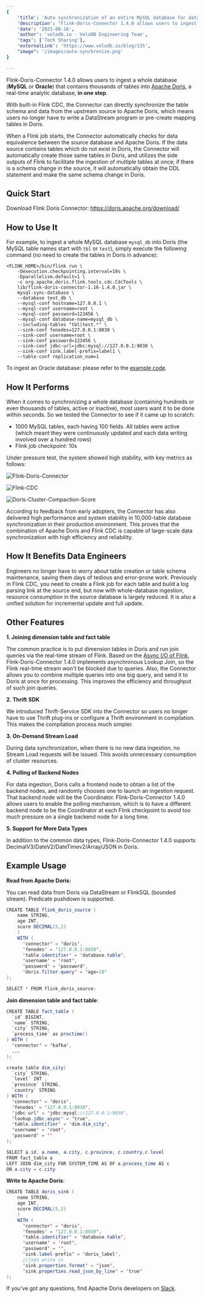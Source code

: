 ```yaml
---
{
    'title': 'Auto synchronization of an entire MySQL database for data analysis',
    'description': "Flink-Doris-Connector 1.4.0 allows users to ingest a whole database (MySQL or Oracle) that contains thousands of tables into Apache Doris, in one step.",
    'date': '2023-08-16',
    'author': 'velodb.io · VeloDB Engineering Team',
    'tags': ['Tech Sharing'],
    'externalLink': 'https://www.velodb.io/blog/135',
    "image": '/images/auto-synchronize.png'
}

---
```


<!-- 
Licensed to the Apache Software Foundation (ASF) under one
or more contributor license agreements.  See the NOTICE file
distributed with this work for additional information
regarding copyright ownership.  The ASF licenses this file
to you under the Apache License, Version 2.0 (the
"License"); you may not use this file except in compliance
with the License.  You may obtain a copy of the License at

  http://www.apache.org/licenses/LICENSE-2.0

Unless required by applicable law or agreed to in writing,
software distributed under the License is distributed on an
"AS IS" BASIS, WITHOUT WARRANTIES OR CONDITIONS OF ANY
KIND, either express or implied.  See the License for the
specific language governing permissions and limitations
under the License.
-->



Flink-Doris-Connector 1.4.0 allows users to ingest a whole database (**MySQL** or **Oracle**) that contains thousands of tables into [Apache Doris](https://doris.apache.org/zh-CN/), a real-time analytic database, **in one step**.

With built-in Flink CDC, the Connector can directly synchronize the table schema and data from the upstream source to Apache Doris, which means users no longer have to write a DataStream program or pre-create mapping tables in Doris. 

When a Flink job starts, the Connector automatically checks for data equivalence between the source database and Apache Doris. If the data source contains tables which do not exist in Doris, the Connector will automatically create those same tables in Doris, and utilizes the side outputs of Flink to facilitate the ingestion of multiple tables at once; if there is a schema change in the source, it will automatically obtain the DDL statement and make the same schema change in Doris. 

## Quick Start

Download Flink Doris Connector: https://doris.apache.org/download/

## How to Use It

For example, to ingest a whole MySQL database `mysql_db` into Doris (the MySQL table names start with `tbl` or `test`), simply execute the following command (no need to create the tables in Doris in advance):

```Shell
<FLINK_HOME>/bin/flink run \
    -Dexecution.checkpointing.interval=10s \
    -Dparallelism.default=1 \
    -c org.apache.doris.flink.tools.cdc.CdcTools \
    lib/flink-doris-connector-1.16-1.4.0.jar \
    mysql-sync-database \
    --database test_db \
    --mysql-conf hostname=127.0.0.1 \
    --mysql-conf username=root \
    --mysql-conf password=123456 \
    --mysql-conf database-name=mysql_db \
    --including-tables "tbl|test.*" \
    --sink-conf fenodes=127.0.0.1:8030 \
    --sink-conf username=root \
    --sink-conf password=123456 \
    --sink-conf jdbc-url=jdbc:mysql://127.0.0.1:9030 \
    --sink-conf sink.label-prefix=label1 \
    --table-conf replication_num=1 
```

To ingest an Oracle database: please refer to the [example code](https://github.com/apache/doris-flink-connector/pull/156).

## How It Performs

When it comes to synchronizing a whole database (containing hundreds or even thousands of tables, active or inactive), most users want it to be done within seconds. So we tested the Connector to see if it came up to scratch:

- 1000 MySQL tables, each having 100 fields. All tables were active (which meant they were continuously updated and each data writing involved over a hundred rows)
- Flink job checkpoint: 10s

Under pressure test, the system showed high stability, with key metrics as follows:

![Flink-Doris-Connector](/images/FDC_1.png)

![Flink-CDC](/images/FDC_2.png)

![Doris-Cluster-Compaction-Score](/images/FDC_3.png)

According to feedback from early adopters, the Connector has also delivered high performance and system stability in 10,000-table database synchronization in their production environment. This proves that the combination of Apache Doris and Flink CDC is capable of large-scale data synchronization with high efficiency and reliability.

## How It Benefits Data Engineers

Engineers no longer have to worry about table creation or table schema maintenance, saving them days of tedious and error-prone work. Previously in Flink CDC, you need to create a Flink job for each table and build a log parsing link at the source end, but now with whole-database ingestion, resource consumption in the source database is largely reduced. It is also a unified solution for incremental update and full update.

## Other Features

**1. Joining dimension table and fact table**

The common practice is to put dimension tables in Doris and run join queries via the real-time stream of Flink. Based on the [Async I/O of Flink](https://nightlies.apache.org/flink/flink-docs-release-1.14/docs/dev/datastream/operators/asyncio/), Flink-Doris-Connector 1.4.0 implements asynchronous Lookup Join, so the Flink real-time stream won't be blocked due to queries. Also, the Connector allows you to combine multiple queries into one big query, and send it to Doris at once for processing. This improves the efficiency and throughput of such join queries.

**2. Thrift** **SDK**

We introduced Thrift-Service SDK into the Connector so users no longer have to use Thrift plug-ins or configure a Thrift environment in compilation. This makes the compilation process much simpler.

**3. On-Demand Stream Load**

During data synchronization, when there is no new data ingestion, no Stream Load requests will be issued. This avoids unnecessary consumption of cluster resources.

**4. Polling of Backend Nodes**

For data ingestion, Doris calls a frontend node to obtain a list of the backend nodes, and randomly chooses one to launch an ingestion request. That backend node will be the Coordinator. Flink-Doris-Connector 1.4.0 allows users to enable the polling mechanism, which is to have a different backend node to be the Coordinator at each Flink checkpoint to avoid too much pressure on a single backend node for a long time.

**5. Support for More Data Types**

In addition to the common data types, Flink-Doris-Connector 1.4.0 supports DecimalV3/DateV2/DateTimev2/Array/JSON in Doris.

## Example Usage

**Read from Apache Doris:** 

You can read data from Doris via DataStream or FlinkSQL (bounded stream). Predicate pushdown is supported.

```Java
CREATE TABLE flink_doris_source (
    name STRING,
    age INT,
    score DECIMAL(5,2)
    ) 
    WITH (
      'connector' = 'doris',
      'fenodes' = '127.0.0.1:8030',
      'table.identifier' = 'database.table',
      'username' = 'root',
      'password' = 'password',
      'doris.filter.query' = 'age=18'
);

SELECT * FROM flink_doris_source;
```

**Join dimension table and fact table**:

```Java
CREATE TABLE fact_table (
  `id` BIGINT,
  `name` STRING,
  `city` STRING,
  `process_time` as proctime()
) WITH (
  'connector' = 'kafka',
  ...
);

create table dim_city(
  `city` STRING,
  `level` INT ,
  `province` STRING,
  `country` STRING
) WITH (
  'connector' = 'doris',
  'fenodes' = '127.0.0.1:8030',
  'jdbc-url' = 'jdbc:mysql://127.0.0.1:9030',
  'lookup.jdbc.async' = 'true',
  'table.identifier' = 'dim.dim_city',
  'username' = 'root',
  'password' = ''
);

SELECT a.id, a.name, a.city, c.province, c.country,c.level 
FROM fact_table a
LEFT JOIN dim_city FOR SYSTEM_TIME AS OF a.process_time AS c
ON a.city = c.city
```

**Write to Apache Doris**: 

```Java
CREATE TABLE doris_sink (
    name STRING,
    age INT,
    score DECIMAL(5,2)
    ) 
    WITH (
      'connector' = 'doris',
      'fenodes' = '127.0.0.1:8030',
      'table.identifier' = 'database.table',
      'username' = 'root',
      'password' = '',
      'sink.label-prefix' = 'doris_label',
      //json write in
      'sink.properties.format' = 'json',
      'sink.properties.read_json_by_line' = 'true'
);
```

If you've got any questions, find Apache Doris developers on [Slack](https://join.slack.com/t/apachedoriscommunity/shared_invite/zt-2unfw3a3q-MtjGX4pAd8bCGC1UV0sKcw).

